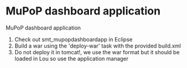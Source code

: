 MuPoP dashboard application
=======================

MuPoP dashboard application

1) Check out smt_mupopdashboardapp in Eclipse
2) Build a war using the 'deploy-war' task with the provided build.xml
3) Do not deploy it in tomcat!, we use the war format but it should be loaded in Lou so use the application manager